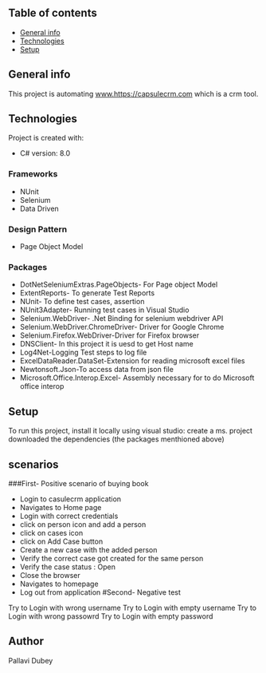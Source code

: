 ## Table of contents
* [General info](#general-info)
* [Technologies](#technologies)
* [Setup](#setup)

## General info
This project is automating www.https://capsulecrm.com which is a crm tool.
	
## Technologies
Project is created with:
* C# version: 8.0
### Frameworks
* NUnit 
* Selenium
* Data Driven
### Design Pattern
* Page Object Model
### Packages
* DotNetSeleniumExtras.PageObjects- For Page object Model
* ExtentReports- To generate Test Reports
* NUnit- To define test cases, assertion
* NUnit3Adapter- Running test cases in Visual Studio
* Selenium.WebDriver- .Net Binding for selenium webdriver API
* Selenium.WebDriver.ChromeDriver- Driver for Google Chrome
* Selenium.Firefox.WebDriver-Driver for Firefox browser
* DNSClient- In this project it is uesd to get Host name
* Log4Net-Logging Test steps to log file
* ExcelDataReader.DataSet-Extension for reading microsoft excel files
* Newtonsoft.Json-To access data from json file
* Microsoft.Office.Interop.Excel- Assembly necessary for to do Microsoft office interop
	
## Setup
To run this project, install it locally using visual studio:
create a ms. project
downloaded the dependencies (the packages menthioned above)

## scenarios
###First- Positive scenario of buying book

* Login to casulecrm application
* Navigates to Home page
* Login with correct credentials
* click on person icon and add a person
* click on cases icon
* click on Add Case button
* Create a new case with the added person
* Verify the correct case got created for the same person
* Verify the case status : Open
* Close the browser
* Navigates to homepage
* Log out from application
#Second- Negative test

Try to Login with wrong username
Try to Login with empty username
Try to Login with wrong passowrd
Try to Login with empty password
## Author 
Pallavi Dubey
